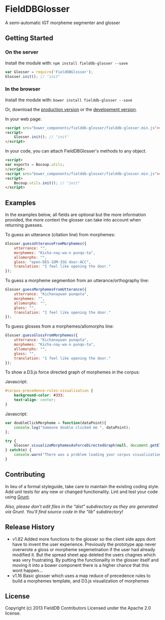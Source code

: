 # FieldDBGlosser

A semi-automatic IGT morpheme segmenter and glosser

## Getting Started
### On the server
Install the module with: `npm install fielddb-glosser --save`

```javascript
var Glosser = require('FieldDBGlosser');
Glosser.init(); // "init"
```

### In the browser

Install the module with: `bower install fielddb-glosser --save`

Or, download the [production version][min] or the [development version][max].

[min]: https://raw.github.com/OpenSourceFieldlinguistics/FieldDBGlosser/master/fielddb-glosser.min.js
[max]: https://raw.github.com/OpenSourceFieldlinguistics/FieldDBGlosser/master/fielddb-glosser.js

In your web page:

```html
<script src="bower_components/fielddb-glosser/fielddb-glosser.min.js"></script>
<script>
	Glosser.init(); // "init"
</script>
```

In your code, you can attach FieldDBGlosser's methods to any object.

```html
<script>
var exports = Bocoup.utils;
</script>
<script src="bower_components/fielddb-glosser/fielddb-glosser.min.js"></script>
<script>
	Bocoup.utils.init(); // "init"
</script>
```


## Examples

In the examples below, all fields are optional but the more information provided, the more context the glosser can take into account when returning guesses.


To guess an utterance (citation line) from morphemes:

```javascript
Glosser.guessUtteranceFromMorphemes({
	utterrance: "",
	morphemes: "Kicha-nay-wa-n punqo-ta",
	allomorphs: "",
	gloss: "open-DES-1OM-3SG door-ACC", 
	translation: "I feel like opening the door."
});
```


To guess a morpheme segmention from an utterance/orthography line:

```javascript
Glosser.guessMorphemesFromUtterance({
	utterrance: "Kichanaywan punqota",
	morphemes: "",
	allomorphs: "",
	gloss: "", 
	translation: "I feel like opening the door."
});
```


To guess glosses from a morphemes/allomorphs line:

```javascript
Glosser.guessGlossFromMorphemes({
	utterrance: "Kichanaywan punqota",
	morphemes: "Kicha-nay-wa-n punqo-ta",
	allomorphs: "",
	gloss: "", 
	translation: "I feel like opening the door."
});
```

To show a D3.js force directed graph of morphemes in the corpus:

Javascript:

```css
#corpus-precedence-rules-visualization {
	background-color: #333;
	text-align: center;
}

```

Javascript:

```javascript
var doubleClickMorpheme = function(dataPoint){
	console.log("Someone double clicked me ", dataPoint);
};

try {
	Glosser.visualizeMorphemesAsForceDirectedGraph(null, document.getElementById("corpus-precedence-rules-visualization"), "https://example.com/yourdburl", doubleClickMorpheme);
} catch(e) {
	console.warn("There was a problem loading your corpus visualization.");
}
```


## Contributing
In lieu of a formal styleguide, take care to maintain the existing coding style. Add unit tests for any new or changed functionality. Lint and test your code using [Grunt](http://gruntjs.com/).

_Also, please don't edit files in the "dist" subdirectory as they are generated via Grunt. You'll find source code in the "lib" subdirectory!_

## Release History

* v1.82 Added more functions to the glosser so the client side apps dont have to invent the user experience. Previously the prototype app never overwrote a gloss or morpheme segemetnation if the user had already modified it. But the spread sheet app deleted the users chagnes which was very frustrating. By putting the functionailty in the glosser itself and moving it into a bower component there is a higher chance that this wont happen...
* v1.16 Basic glosser which uses a map reduce of precedence rules to build a morphemes template, and D3.js visualization of morphemes

## License
Copyright (c) 2013 FieldDB Contributors
Licensed under the Apache 2.0 license.
